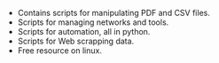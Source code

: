 
* Contains scripts for manipulating PDF and CSV  files.
* Scripts for managing networks and tools.
* Scripts for automation, all in python.
* Scripts for Web scrapping data.
* Free resource on linux. 
